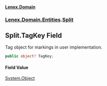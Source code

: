 #### [Lenex.Domain](index.md 'index')
### [Lenex.Domain.Entities](Lenex.Domain.Entities.md 'Lenex.Domain.Entities').[Split](Lenex.Domain.Entities.Split.md 'Lenex.Domain.Entities.Split')

## Split.TagKey Field

Tag object for markings in user implementation.

```csharp
public object? TagKey;
```

#### Field Value
[System.Object](https://docs.microsoft.com/en-us/dotnet/api/System.Object 'System.Object')